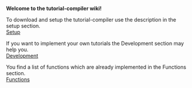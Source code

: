 **Welcome to the tutorial-compiler wiki!**

To download and setup the tutorial-compiler use the description in the setup section.<br/>
[Setup](https://github.com/devonfw-forge/tutorial-compiler/wiki/Setup)

If you want to implement your own tutorials the Development section may help you.<br/>
[Development](https://github.com/devonfw-forge/tutorial-compiler/wiki/Development)

You find a list of functions which are already implemented in the Functions section.<br/>
[Functions](https://github.com/devonfw-forge/tutorial-compiler/wiki/Functions)

